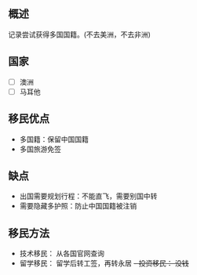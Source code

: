 ## 概述

记录尝试获得多国国籍。(不去美洲，不去非洲)

## 国家

- [ ] 澳洲
- [ ] 马耳他

## 移民优点

- 多国籍：保留中国国籍
- 多国旅游免签

## 缺点

- 出国需要规划行程：不能直飞，需要别国中转
- 需要隐藏多护照：防止中国国籍被注销

## 移民方法

- 技术移民： 从各国官网查询
- 留学移民： 留学后转工签，再转永居
  ~~- 投资移民： 没钱~~
